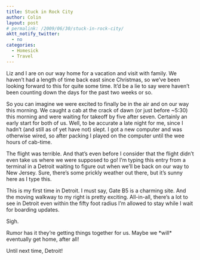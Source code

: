 ```yaml
---
title: Stuck in Rock City
author: Colin
layout: post
# permalink: /2009/06/30/stuck-in-rock-city/
aktt_notify_twitter:
  - no
categories:
  - Homesick
  - Travel
---
```

Liz and I are on our way home for a vacation and visit with family. We haven&#8217;t had a length of time back east since Christmas, so we&#8217;ve been looking forward to this for quite some time. It&#8217;d be a lie to say were haven&#8217;t been counting down the days for the past two weeks or so.

So you can imagine we were excited to finally be in the air and on our way this morning. We caught a cab at the crack of dawn (or just before ~5:30) this morning and were waiting for takeoff by five after seven. Certainly an early start for both of us. Well, to be accurate a late night for me, since I hadn&#8217;t (and still as of yet have not) slept. I got a new computer and was otherwise wired, so after packing I played on the computer until the wee hours of cab-time.

The flight was terrible. And that&#8217;s even before I consider that the flight didn&#8217;t even take us where we were supposed to go! I&#8217;m typing this entry from a terminal in a Detroit waiting to figure out when we&#8217;ll be back on our way to New Jersey. Sure, there&#8217;s some prickly weather out there, but it&#8217;s sunny here as I type this.

This is my first time in Detroit. I must say, Gate B5 is a charming site. And the moving walkway to my right is pretty exciting. All-in-all, there&#8217;s a lot to see in Detroit even within the fifty foot radius I&#8217;m allowed to stay while I wait for boarding updates.

Sigh.

Rumor has it they&#8217;re getting things together for us. Maybe we \*will\* eventually get home, after all!

Until next time, Detroit!

